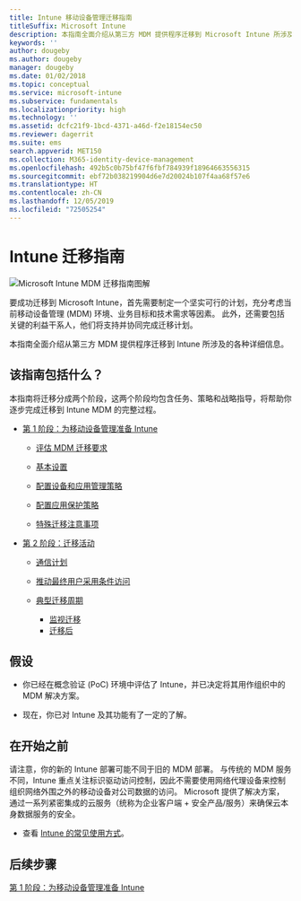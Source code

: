 ```yaml
---
title: Intune 移动设备管理迁移指南
titleSuffix: Microsoft Intune
description: 本指南全面介绍从第三方 MDM 提供程序迁移到 Microsoft Intune 所涉及的各种详细信息。
keywords: ''
author: dougeby
ms.author: dougeby
manager: dougeby
ms.date: 01/02/2018
ms.topic: conceptual
ms.service: microsoft-intune
ms.subservice: fundamentals
ms.localizationpriority: high
ms.technology: ''
ms.assetid: dcfc21f9-1bcd-4371-a46d-f2e18154ec50
ms.reviewer: dagerrit
ms.suite: ems
search.appverid: MET150
ms.collection: M365-identity-device-management
ms.openlocfilehash: 492b5c0b75bf47f6fbf784939f18964663556315
ms.sourcegitcommit: ebf72b038219904d6e7d20024b107f4aa68f57e6
ms.translationtype: HT
ms.contentlocale: zh-CN
ms.lasthandoff: 12/05/2019
ms.locfileid: "72505254"
---
```

# <a name="intune-migration-guide"></a>Intune 迁移指南

![Microsoft Intune MDM 迁移指南图解](./media/migration-guide/MDM-migration-guide-art.PNG)

要成功迁移到 Microsoft Intune，首先需要制定一个坚实可行的计划，充分考虑当前移动设备管理 (MDM) 环境、业务目标和技术需求等因素。 此外，还需要包括关键的利益干系人，他们将支持并协同完成迁移计划。

本指南全面介绍从第三方 MDM 提供程序迁移到 Intune 所涉及的各种详细信息。

## <a name="whats-included-in-this-guide"></a>该指南包括什么？

本指南将迁移分成两个阶段，这两个阶段均包含任务、策略和战略指导，将帮助你逐步完成迁移到 Intune MDM 的完整过程。

- [第 1 阶段：为移动设备管理准备 Intune](migration-guide-prepare.md)

  - [评估 MDM 迁移要求](migration-guide-prepare.md#assess-mdm-requirements)

  - [基本设置](migration-guide-setup.md)

  - [配置设备和应用管理策略](migration-guide-configure-policies.md)

  - [配置应用保护策略](../apps/app-protection-policies.md)

  - [特殊迁移注意事项](migration-guide-considerations.md)

- [第 2 阶段：迁移活动](migration-guide-campaign.md)

  - [通信计划](migration-guide-communication-plan.md)

  - [推动最终用户采用条件访问](migration-guide-drive-adoption.md)

  - [典型迁移周期](migration-guide-cycle.md)
    - [监视迁移](migration-guide-cycle.md#monitoring-migration)
    - [迁移后](migration-guide-cycle.md#post-migration)

## <a name="assumptions"></a>假设

- 你已经在概念验证 (PoC) 环境中评估了 Intune，并已决定将其用作组织中的 MDM 解决方案。

- 现在，你已对 Intune 及其功能有了一定的了解。

## <a name="before-you-begin"></a>在开始之前

请注意，你的新的 Intune 部署可能不同于旧的 MDM 部署。 与传统的 MDM 服务不同，Intune 重点关注标识驱动访问控制，因此不需要使用网络代理设备来控制组织网络外围之外的移动设备对公司数据的访问。 Microsoft 提供了解决方案，通过一系列紧密集成的云服务（统称为企业客户端 + 安全产品/服务）来确保云本身数据服务的安全。

- 查看 [Intune 的常见使用方式](common-scenarios.md)。

## <a name="next-steps"></a>后续步骤

[第 1 阶段：为移动设备管理准备 Intune](migration-guide-prepare.md)
